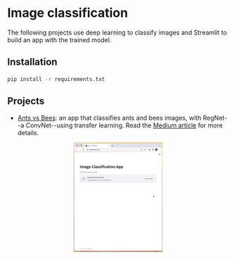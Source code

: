 # Image classification

The following projects use deep learning to classify images and Streamlit to build an app with the trained model.

## Installation

```bash
pip install -r requirements.txt
```

## Projects

- [Ants vs Bees](ants-bees/image-classification.ipynb): an app that classifies ants and bees images, with RegNet--a ConvNet--using transfer learning. Read the [Medium article](https://medium.com/@morihosseini/make-an-image-classification-app-9ce4904b2d38) for more details.

<p align="center"><img src="ants-bees/media/demo.gif" width="40%"/></p>
